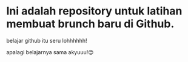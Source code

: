 # Ini adalah repository untuk latihan membuat brunch baru di Github.

belajar github itu seru lohhhhhh!

apalagi belajarnya sama akyuuu!😊
